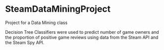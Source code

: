 # SteamDataMiningProject
Project for a Data Mining class

Decision Tree Classifiers were used to predict number of game owners and the proportion of positive game reviews using data from the Steam API and the Steam Spy API.
